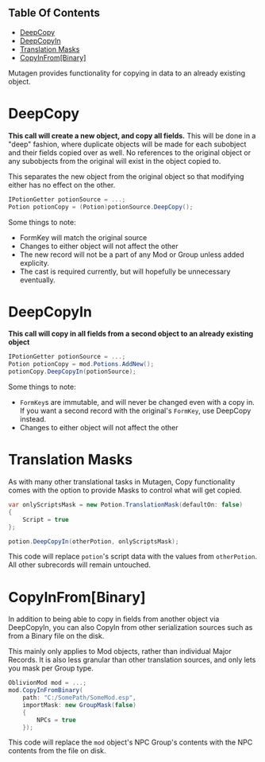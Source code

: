 <!-- START doctoc generated TOC please keep comment here to allow auto update -->
<!-- DON'T EDIT THIS SECTION, INSTEAD RE-RUN doctoc TO UPDATE -->
## Table Of Contents

- [DeepCopy](#deepcopy)
- [DeepCopyIn](#deepcopyin)
- [Translation Masks](#translation-masks)
- [CopyInFrom[Binary]](#copyinfrombinary)

<!-- END doctoc generated TOC please keep comment here to allow auto update -->

Mutagen provides functionality for copying in data to an already existing object.

# DeepCopy
**This call will create a new object, and copy all fields.**  This will be done in a "deep" fashion, where duplicate objects will be made for each subobject and their fields copied over as well.  No references to the original object or any subobjects from the original will exist in the object copied to.

This separates the new object from the original object so that modifying either has no effect on the other.

```cs
IPotionGetter potionSource = ...;
Potion potionCopy = (Potion)potionSource.DeepCopy();
```

Some things to note:
- FormKey will match the original source
- Changes to either object will not affect the other
- The new record will not be a part of any Mod or Group unless added explicity.
- The cast is required currently, but will hopefully be unnecessary eventually.

# DeepCopyIn
**This call will copy in all fields from a second object to an already existing object**

```cs
IPotionGetter potionSource = ...;
Potion potionCopy = mod.Potions.AddNew();
potionCopy.DeepCopyIn(potionSource);
```

Some things to note:
- `FormKey`s are immutable, and will never be changed even with a copy in.  If you want a second record with the original's `FormKey`, use DeepCopy instead.
- Changes to either object will not affect the other

# Translation Masks
As with many other translational tasks in Mutagen, Copy functionality comes with the option to provide Masks to control what will get copied.

```cs
var onlyScriptsMask = new Potion.TranslationMask(defaultOn: false)
{
    Script = true
};

potion.DeepCopyIn(otherPotion, onlyScriptsMask);
```
This code will replace `potion`'s script data with the values from `otherPotion`.  All other subrecords will remain untouched.

# CopyInFrom[Binary]
In addition to being able to copy in fields from another object via DeepCopyIn, you can also CopyIn from other serialization sources such as from a Binary file on the disk.

This mainly only applies to Mod objects, rather than individual Major Records.  It is also less granular than other translation sources, and only lets you mask per Group type.

```cs
OblivionMod mod = ...;
mod.CopyInFromBinary(
    path: "C:/SomePath/SomeMod.esp",
    importMask: new GroupMask(false)
    {
        NPCs = true
    });
```

This code will replace the `mod` object's NPC Group's contents with the NPC contents from the file on disk.
